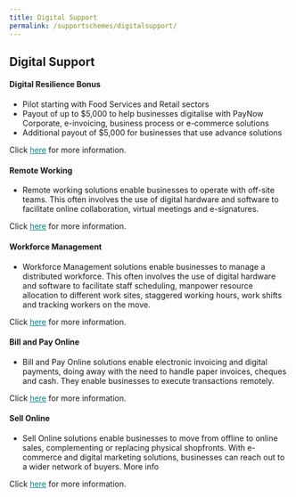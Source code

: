 ```yaml
---
title: Digital Support
permalink: /supportschemes/digitalsupport/
---
```


## Digital Support

#### Digital Resilience Bonus

* Pilot starting with Food Services and Retail sectors
* Payout of up to $5,000 to help businesses digitalise with PayNow Corporate, e-invoicing, business process or e-commerce solutions
* Additional payout of $5,000 for businesses that use advance solutions

Click <a href="https://www.imda.gov.sg/programme-listing/smes-go-digital/Digital-Resilience-Bonus" target="_blank" style="color:#037e8a">here</a> for more information.

#### Remote Working

* Remote working solutions enable businesses to operate with off-site teams. This often involves the use of digital hardware and software to facilitate online collaboration, virtual meetings and e-signatures.

Click <a href="https://go.gov.sg/remoteworking" target="_blank" style="color:#037e8a">here</a> for more information.

#### Workforce Management

* Workforce Management solutions enable businesses to manage a distributed workforce. This often involves the use of digital hardware and software to facilitate staff scheduling, manpower resource allocation to different work sites, staggered working hours, work shifts and tracking workers on the move.

Click <a href="https://go.gov.sg/workfacemanagement" target="_blank" style="color:#037e8a">here</a> for more information.

#### Bill and Pay Online

* Bill and Pay Online solutions enable electronic invoicing and digital payments, doing away with the need to handle paper invoices, cheques and cash. They enable businesses to execute transactions remotely.

Click <a href="https://go.gov.sg/payandbillonline" target="_blank" style="color:#037e8a">here</a> for more information.

#### Sell Online

* Sell Online solutions enable businesses to move from offline to online sales, complementing or replacing physical shopfronts. With e-commerce and digital marketing solutions, businesses can reach out to a wider network of buyers.
More info

Click <a href="https://go.gov.sg/sellonline" target="_blank" style="color:#037e8a">here</a> for more information.

<!-- <meta http-equiv="REFRESH" content="0;url=https://www.gobusiness.gov.sg/supportschemes/digitalsupport/"> -->